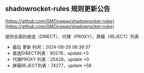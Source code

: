 ## shadowrocket-rules 规则更新公告

[https://github.com/GMOogway/shadowrocket-rules](https://github.com/GMOogway/shadowrocket-rules)

提供全面的直连（DIRECT）、代理（PROXY）、屏蔽（REJECT）列表
- 最后 更新 时间：2024-08-29 06:36:37
- 直连DIRECT列表：90278，update +0
- 代理PROXY 列表：25428，update +0
- 屏蔽REJECT列表：74277，update +58